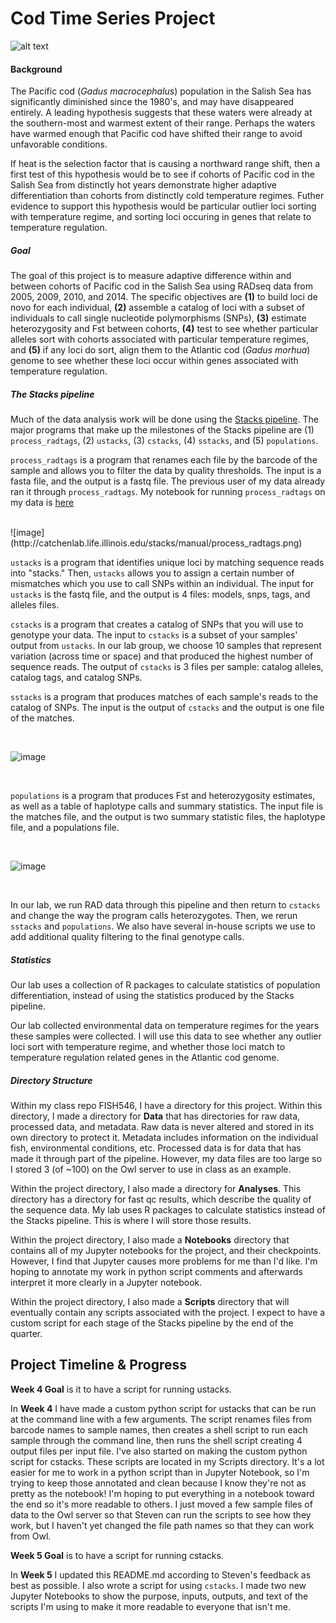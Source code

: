 # Cod Time Series Project #

![alt text](https://upload.wikimedia.org/wikipedia/commons/9/96/Gadus_macrocephalus.png)

#### Background #####

The Pacific cod (*Gadus macrocephalus*) population in the Salish Sea has significantly diminished since the 1980's, and may have disappeared entirely. A leading hypothesis suggests that these waters were already at the southern-most and warmest extent of their range. Perhaps the waters have warmed enough that Pacific cod have shifted their range to avoid unfavorable conditions.

If heat is the selection factor that is causing a northward range shift, then a first test of this hypothesis would be to see if cohorts of Pacific cod in the Salish Sea from distinctly hot years demonstrate higher adaptive differentiation than cohorts from distinctly cold temperature regimes. Futher evidence to support this hypothesis would be particular outlier loci sorting with temperature regime, and sorting loci occuring in genes that relate to temperature regulation.

##### Goal #####

The goal of this project is to measure adaptive difference within and between cohorts of Pacific cod in the Salish Sea using RADseq data from 2005, 2009, 2010, and 2014. The specific objectives are **(1)** to build loci de novo for each individual, **(2)** assemble a catalog of loci with a subset of individuals to call single nucleotide polymorphisms (SNPs), **(3)** estimate heterozygosity and Fst between cohorts, **(4)** test to see whether particular alleles sort with cohorts associated with particular temperature regimes, and **(5)** if any loci do sort, align them to the Atlantic cod (*Gadus morhua*) genome to see whether these loci occur within genes associated with temperature regulation.

##### The Stacks pipeline #####
Much of the data analysis work will be done using the [Stacks pipeline](http://catchenlab.life.illinois.edu/stacks/). The major programs that make up the milestones of the Stacks pipeline are (1) ``process_radtags``, (2) ``ustacks``, (3) ``cstacks``, (4) ``sstacks``, and (5) ``populations``.

``process_radtags`` is a program that renames each file by the barcode of the sample and allows you to filter the data by quality thresholds. The input is a fasta file, and the output is a fastq file. The previous user of my data already ran it through ``process_radtags``. My notebook for running ``process_radtags`` on my data is [here]()

<br>
![image](http://catchenlab.life.illinois.edu/stacks/manual/process_radtags.png)

<br>

``ustacks`` is a program that identifies unique loci by matching sequence reads into "stacks." Then, ``ustacks`` allows you to assign a certain number of mismatches which you use to call SNPs within an individual. The input for ``ustacks`` is the fastq file, and the output is 4 files: models, snps, tags, and alleles files.

``cstacks`` is a program that creates a catalog of SNPs that you will use to genotype your data. The input to ``cstacks`` is a subset of your samples' output from ``ustacks``. In our lab group, we choose 10 samples that represent variation (across time or space) and that produced the highest number of sequence reads. The output of ``cstacks`` is 3 files per sample: catalog alleles, catalog tags, and catalog SNPs.

``sstacks`` is a program that produces matches of each sample's reads to the catalog of SNPs. The input is the output of ``cstacks`` and the output is one file of the matches.

<br>

![image](http://catchenlab.life.illinois.edu/stacks/manual/denovo_pipeline.png)

<br>

``populations`` is a program that produces Fst and heterozygosity estimates, as well as a table of haplotype calls and summary statistics. The input file is the matches file, and the output is two summary statistic files, the haplotype file, and a populations file.

<br>

![image](http://catchenlab.life.illinois.edu/stacks/manual/stacks_pipeline.png)

<br>

In our lab, we run RAD data through this pipeline and then return to ``cstacks`` and change the way the program calls heterozygotes. Then, we rerun ``sstacks`` and ``populations``. We also have several in-house scripts we use to add additional quality filtering to the final genotype calls.

##### Statistics #####

Our lab uses a collection of R packages to calculate statistics of population differentiation, instead of using the statistics produced by the Stacks pipeline.

Our lab collected environmental data on temperature regimes for the years these samples were collected. I will use this data to see whether any outlier loci sort with temperature regime, and whether those loci match to temperature regulation related genes in the Atlantic cod genome.

##### Directory Structure #####

Within my class repo FISH546, I have a directory for this project. Within this directory, I made a directory for **Data** that has directories for raw data, processed data, and  metadata. Raw data is never altered and stored in its own directory to protect it. Metadata includes information on the individual fish, environmental conditions, etc. Processed data is for data that has made it through part of the pipeline. However, my data files are too large so I stored 3 (of ~100) on the Owl server to use in class as an example.

Within the project directory, I also made a directory for **Analyses**. This directory has a directory for fast qc results, which describe the quality of the sequence data. My lab uses R packages to calculate statistics instead of the Stacks pipeline. This is where I will store those results.

Within the project directory, I also made a **Notebooks** directory that contains all of my Jupyter notebooks for the project, and their checkpoints. However, I find that Jupyter causes more problems for me than I'd like. I'm hoping to annotate my work in python script comments and afterwards interpret it more clearly in a Jupyter notebook.

Within the project directory, I also made a **Scripts** directory that will eventually contain any scripts associated with the project. I expect to have a custom script for each stage of the Stacks pipeline by the end of the quarter. 


## Project Timeline & Progress ##

**Week 4 Goal** is it to have a script for running ustacks.

In **Week 4** I have made a custom python script for ustacks that can be run at the command line with a few arguments. The script renames files from barcode names to sample names, then creates a shell script to run each sample through the command line, then runs the shell script creating 4 output files per input file. I've also started on making the custom python script for cstacks. These scripts are located in my Scripts directory. It's a lot easier for me to work in a python script than in Jupyter Notebook, so I'm trying to keep those annotated and clean because I know they're not as pretty as the notebook! I'm hoping to put everything in a notebook toward the end so it's more readable to others. I just moved a few sample files of data to the Owl server so that Steven can run the scripts to see how they work, but I haven't yet changed the file path names so that they can work from Owl.

**Week 5 Goal** is to have a script for running cstacks.

In **Week 5** I updated this README.md according to Steven's feedback as best as possible. I also wrote a script for using ``cstacks``. I made two new Jupyter Notebooks to show the purpose, inputs, outputs, and text of the scripts I'm using to make it more readable to everyone that isn't me.

